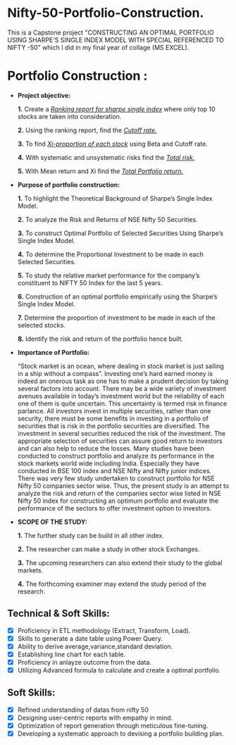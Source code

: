 # Nifty-50-Portfolio-Construction.
This is a Capstone project "CONSTRUCTING AN  OPTIMAL PORTFOLIO USING SHARPE'S SINGLE INDEX MODEL  WITH SPECIAL REFERENCED TO NIFTY -50" which I did in my final year of collage (MS EXCEL).

# Portfolio Construction :

- **Project objective:** 

    **1.** Create a _[Ranking report for sharpe single index](https://github.com/sreevignesh05/Nifty-50-Portfolio-Construction./blob/main/Ranking%20of%20sharpe%20single%20index.pdf)_ where only top 10 stocks are taken into consideration.

    **2.** Using the ranking report, find the _[Cutoff rate.](https://github.com/sreevignesh05/Nifty-50-Portfolio-Construction./blob/main/Cutoff%20rate.pdf)_
  
    **3.** To find _[Xi-proportion of each stock](https://github.com/sreevignesh05/Nifty-50-Portfolio-Construction./blob/main/Proportion%20of%20each%20stock.pdf)_ using Beta and Cutoff rate.

    **4.** With systematic and unsystematic risks find the _[Total risk.](https://github.com/sreevignesh05/Nifty-50-Portfolio-Construction./blob/main/Total%20risk.pdf)_

    **5.** With Mean return and Xi find the _[Total Portfolio return.](https://github.com/sreevignesh05/Nifty-50-Portfolio-Construction./blob/main/Portfolio%20return.pdf)_

- **Purpose of portfolio construction:**

   **1.** To highlight the Theoretical Background of Sharpe’s Single Index Model.
  
   **2.** To analyze the Risk and Returns of NSE Nifty 50 Securities.
  
   **3.** To construct Optimal Portfolio of Selected Securities Using Sharpe’s Single Index Model.
  
   **4.** To determine the Proportional Investment to be made in each Selected Securities.
  
   **5.** To study the relative market performance for the company’s constituent to NIFTY 50 Index for the last 5 years.
  
   **6.** Construction of an optimal portfolio empirically using the Sharpe’s Single Index Model.
  
   **7.** Determine the proportion of investment to be made in each of the selected stocks.
  
   **8.** Identify the risk and return of the portfolio hence built.

- **Importance of Portfolio:**
  
     “Stock market is an ocean, where dealing in stock market is just sailing in a ship without a compass”. Investing one’s hard earned money is indeed an onerous task as one has to make a prudent decision by taking several factors into account. There may be a wide variety of investment avenues available in today’s investment world but the reliability of each one of them is quite uncertain. This uncertainty is termed risk in finance parlance. All investors invest in multiple securities, rather than one security, there must be some benefits in investing in a portfolio of securities that is risk in the portfolio securities are diversified. The investment in several securities reduced the risk of the investment. The appropriate selection of securities can assure good return to investors and can also help to reduce the losses. Many studies have been conducted to construct portfolio and analyze its performance in the stock markets world wide including India. Especially they have conducted in BSE 100 index and NSE Nifty and Nifty junior indices. There was very few study undertaken to construct portfolio for NSE Nifty 50 companies sector wise. Thus, the present study is an attempt to analyze the risk and return of the companies sector wise listed in NSE Nifty 50 index for constructing an optimum portfolio and evaluate the performance of the sectors to offer investment option to investors.

- **SCOPE OF THE STUDY:**
  
   **1.** The further study can be build in all other index.
  
   **2.** The researcher can make a study in other stock Exchanges.
  
   **3.** The upcoming researchers can also extend their study to the global markets.
  
   **4.** The forthcoming examiner may extend the study period of the research.

## Technical & Soft Skills:
- [x]	Proficiency in ETL methodology (Extract, Transform, Load).
- [x]	Skills to generate a date table using Power Query.
- [x]	Ability to derive average,variance,standard deviation.
- [x]	Establishing line chart for each table.
- [x]	Proficiency in anlayze outcome from the data.
- [x]	Utilizing Advanced formula to calculate and create a optimal portfolio.

## Soft Skills:
- [x]	Refined understanding of datas from nifty 50
- [x]	Designing user-centric reports with empathy in mind.
- [x]	Optimization of report generation through meticulous fine-tuning.
- [x]	Developing a systematic approach to devising a portfolio building plan.
